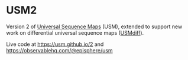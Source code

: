 # USM2

Version 2 of [Universal Sequence Maps](https://www.ncbi.nlm.nih.gov/pmc/articles/PMC4017330/) (USM), extended to support new work on differential universal sequence maps ([USMdiff](https://docs.google.com/document/d/12fIzuYwRzgU4kczJJaaR163BHtl4kIGPB_c15RsPGts/edit#)).

Live code at https://usm.github.io/2 and https://observablehq.com/@episphere/usm
